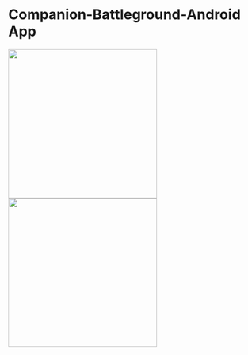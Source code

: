 # Companion-Battleground-Android App


<div align="left">
    <img src="app/resources/screen1.png" width="300px"</img> 
    <img src="app/resources/screen2.png" width="300px"</img> 
</div>
